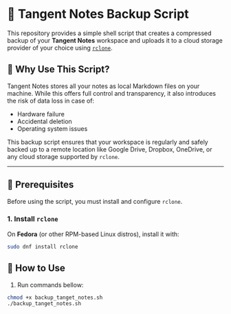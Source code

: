 # 🐧 Tangent Notes Backup Script

This repository provides a simple shell script that creates a compressed backup of your **Tangent Notes** workspace and uploads it to a cloud storage provider of your choice using [`rclone`](https://rclone.org/).

## 📝 Why Use This Script?

Tangent Notes stores all your notes as local Markdown files on your machine. While this offers full control and transparency, it also introduces the risk of data loss in case of:

- Hardware failure
- Accidental deletion
- Operating system issues

This backup script ensures that your workspace is regularly and safely backed up to a remote location like Google Drive, Dropbox, OneDrive, or any cloud storage supported by `rclone`.

---

## 🔧 Prerequisites

Before using the script, you must install and configure `rclone`.

### 1. Install `rclone`

On **Fedora** (or other RPM-based Linux distros), install it with:

```bash
sudo dnf install rclone
```

## 🚀 How to Use

1. Run commands bellow:
```bash
chmod +x backup_tanget_notes.sh
./backup_tanget_notes.sh
```
